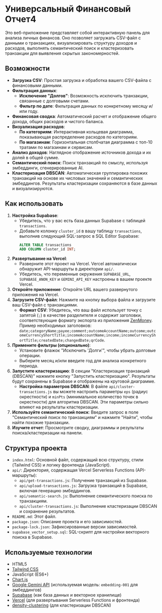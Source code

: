 # Универсальный Финансовый Отчет4

Это веб-приложение представляет собой интерактивную панель для анализа личных финансов. Оно позволяет загружать CSV-файл с данными о транзакциях, визуализировать структуру доходов и расходов, выполнять семантический поиск и кластеризовать транзакции для выявления скрытых закономерностей.

## Возможности

*   **Загрузка CSV**: Простая загрузка и обработка вашего CSV-файла с финансовыми данными.
*   **Фильтрация данных**:
    *   **Исключение "Долгов"**: Возможность исключить транзакции, связанные с долговыми счетами.
    *   **Фильтр по дате**: Фильтрация данных по конкретному месяцу и/или году.
*   **Финансовая сводка**: Автоматический расчет и отображение общего дохода, общих расходов и чистого баланса.
*   **Визуализация расходов**:
    *   **По категориям**: Интерактивная кольцевая диаграмма, показывающая распределение расходов по категориям.
    *   **По магазинам**: Горизонтальная столбчатая диаграмма с топ-10 тратами по магазинам и сервисам.
*   **Анализ доходов**: Наглядное отображение источников дохода и их долей в общей сумме.
*   **Семантический поиск**: Поиск транзакций по смыслу, используя эмбеддинги, сгенерированные AI.
*   **Кластеризация DBSCAN**: Автоматическая группировка похожих транзакций на основе их числовых значений и семантических эмбеддингов. Результаты кластеризации сохраняются в базе данных и визуализируются.

## Как использовать

1.  **Настройка Supabase**:
    *   Убедитесь, что у вас есть база данных Supabase с таблицей `transactions`.
    *   Добавьте колонку `cluster_id` в вашу таблицу `transactions`, выполнив следующий SQL-запрос в SQL Editor Supabase:
        ```sql
        ALTER TABLE transactions
        ADD COLUMN cluster_id INT;
        ```
2.  **Развертывание на Vercel**:
    *   Разверните этот проект на Vercel. Vercel автоматически обнаружит API-маршруты в директории `api/`.
    *   Убедитесь, что переменные окружения `SUPABASE_URL`, `SUPABASE_ANON_KEY` и `GEMINI_API_KEY` настроены в вашем проекте Vercel.
3.  **Откройте приложение**: Откройте URL вашего развернутого приложения на Vercel.
4.  **Загрузите CSV-файл**: Нажмите на кнопку выбора файла и загрузите ваш CSV-файл с транзакциями.
    *   **Формат CSV**: Убедитесь, что ваш файл использует точку с запятой (`;`) в качестве разделителя и содержит заголовки, соответствующие формату экспорта из приложения [ZenMoney](https://zenmoney.ru/). Пример необходимых заголовков: `date;categoryName;payee;comment;outcomeAccountName;outcome;outcomeCurrencyShortTitle;incomeAccountName;income;incomeCurrencyShortTitle;createdDate;changedDate;qrCode`.
5.  **Примените фильтры (опционально)**:
    *   Установите флажок "Исключить 'Долги'", чтобы убрать долговые операции.
    *   Выберите месяц и/или введите год для анализа конкретного периода.
6.  **Запустите кластеризацию**: В секции "Кластеризация транзакций (DBSCAN)" нажмите кнопку "Запустить кластеризацию". Результаты будут сохранены в Supabase и отображены на круговой диаграмме.
    *   **Настройка параметров DBSCAN**: В файле `api/cluster-transactions.js` вы можете настроить параметры `eps` (радиус окрестности) и `minPts` (минимальное количество точек в окрестности) для алгоритма DBSCAN. Эти параметры сильно влияют на результаты кластеризации.
7.  **Используйте семантический поиск**: Введите запрос в поле "Семантический поиск по транзакциям" и нажмите "Найти", чтобы найти похожие транзакции.
8.  **Изучите отчет**: Просмотрите сводку, диаграммы и результаты поиска/кластеризации на панели.

## Структура проекта

*   `index.html`: Основной файл, содержащий всю структуру, стили (Tailwind CSS) и логику фронтенда (JavaScript).
*   `api/`: Директория, содержащая Vercel Serverless Functions (API-маршруты):
    *   `api/get-transactions.js`: Получение транзакций из Supabase.
    *   `api/upload-transactions.js`: Загрузка транзакций в Supabase, включая генерацию эмбеддингов.
    *   `api/semantic-search.js`: Выполнение семантического поиска по транзакциям.
    *   `api/cluster-transactions.js`: Выполнение кластеризации DBSCAN и сохранение результатов.
*   `README.md`: Этот файл.
*   `package.json`: Описание проекта и его зависимостей.
*   `package-lock.json`: Зафиксированные версии зависимостей.
*   `supabase_vector_setup.sql`: SQL-скрипт для настройки векторного поиска в Supabase.

## Используемые технологии

*   HTML5
*   [Tailwind CSS](https://tailwindcss.com/)
*   JavaScript (ES6+)
*   [Chart.js](https://www.chartjs.org/)
*   [Google Gemini API](https://ai.google.dev/) (используемая модель: `embedding-001` для эмбеддингов)
*   [Supabase](https://supabase.com/) (как база данных и векторное хранилище)
*   [Vercel](https://vercel.com/) (для развертывания Serverless Functions и фронтенда)
*   [density-clustering](https://www.npmjs.com/package/density-clustering) (для кластеризации DBSCAN)
